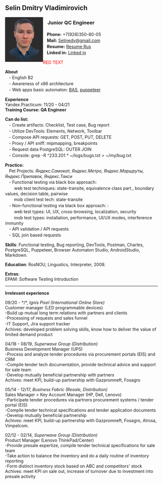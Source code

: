 ## Selin Dmitry Vladimirovich
<img src="https://raw.githubusercontent.com/Selinedv/selinedv.github.io/main/smallphoto.jpg" align="left" alt="image" width="125" />  <cut/>

### ㅤ**Junior QC Engineer** 
ㅤ**Phone:** +7(926)350-80-05<br clear="">
ㅤ**Mail:** Selinedv@gmail.com <br clear="">
ㅤ**Resume:** [Resume Rus](https://github.com/Selinedv/selinedv.github.io/raw/main/Selin%20QC%20trainee.pdf "Download 500KB pdf file") <br clear="">
ㅤ**Linked in:** [Linked in](https://linkedin.com/in/dmitry-selin-a71085211 "You need VPN for that") <br clear="">

 <span style="color:red"> RED TEXT </span>
 

**About** <br clear=""/>
ㅤ- English B2 <br clear=""/>
ㅤ- Awareness of x86 architecture <br clear=""/>
ㅤ- Web apps basic automaton: [BAS](https://youtu.be/4l94BWbky_o), [puppeteer](https://youtu.be/hSY4BcvlmOI "Tiny U-tube video of how to autoupdate CV on hh.ru")ㅤ

**Experience** <br clear=""/>
Yandex.Practicum: 11/20 - 04/21  <br clear=""/>
**Training Course: QA Engineer** <br clear=""/>

**Can do list:** <br clear=""/>
ㅤ- Create artifacts: Checklist, Test case, Bug report <br clear=""/>
ㅤ- Utilize DevTools: Elements, Network, Toolbar <br clear=""/>
ㅤ- Compose API requests: GET, POST, PUT, DELETE <br clear=""/>
ㅤ- Proxy / API sniff: mipmapping, breakpoints <br clear=""/>
ㅤ- Request data PostgreSQL: OUTER JOIN <br clear=""/>
ㅤ- Console: grep -R ^233.201.* ~/logs/bugs.txt > ~/my/bug.txt <br clear=""/>

**Practice:** <br clear=""/>
ㅤPet Projects: *Яндекс.Самокат, Яндекс.Метро, Яндекс.Маршруты, Яндекс.Прилавок, Яндекс.Такси*<br clear=""/>
ㅤ- Functional testing via black box approach:<br clear=""/> 
ㅤㅤ web test techniques: state-transite, equivalence class part., boundary values, decision table, pairwise <br clear=""/>
ㅤㅤ mob client test tech: state-transite <br clear=""/>
ㅤ- Non-functional testing via black box approach: :<br clear=""/> 
ㅤㅤ web test types: UI, UX, cross-browsing, localization, security <br clear=""/>
ㅤㅤ mob test types: installation, performance, UI/UX modes, interference immunity <br clear=""/>
ㅤ- API validation / API requests <br clear=""/>
ㅤ- SQL join based requests <br clear=""/>

**Skills**: Functional testing, Bug reporting, DevTools, Postman, Charles, PostgreSQL, Puppeteer, Browser Automaton Studio, AndroidStudio, Markdown.



**Education**: 
RosNOU, Lingustics, Interpreter, 2009.

**Extras**: <br clear=""/>
EPAM: Software Testing Introduction <br clear=""/>

***

**Irrelevant experience**

09/20 - */\*, _Ignis Pixel (International Online Store)_  <br clear=""/>
Customer manager (LED programmable devices)<br clear=""/> 
-Build up mutual long term relations with partners and clients<br clear=""/> 
-Processing of requests and sales funnel<br clear=""/> 
-IT Support, Jira support trackerㅤ<br clear=""/> 
Achives: developed problem solving skills, know how to deliver the value of limited demand product  

04/18 - 08/19, _Superwave Group (Distribution)_ <br clear=""/>
Business Development Manager (UPS)<br clear=""/>
-Process and analyze tender procedures via procurement portals (EIS) and CRM <br clear=""/>
-Compile tender tech documentation, provide technical advice and support for sale team <br clear=""/>
-Develop mutually beneficial partnership with partners<br clear=""/>
Achives: meet KPI, build-up partnership with Gazpromneft, Fosagro

05/14 - 12/17, _Business Fabric (Resale, Distribution)_ <br clear=""/>
Sales Manager > Key Account Manager (HP, Dell, Lenovo) <br clear=""/>
-Participate tender prоcedures via partners procurement systems / tender portal (EIS) <br clear=""/>
-Compile tender technical specifications and tender application documents <br clear=""/>
-Develop mutually beneficial partnership<br clear=""/>
Achives: meet KPI, build-up partnership with Gazpromneft, Fosagro, Alrosa, Vimpelcom.

02/12 - 02/14, _Superwave Group (Distribution)_ <br clear=""/>
Product Manager (Lenovo ThinkPad/Center) <br clear=""/>
-Provide presale expertize, compile tender technical specifications for sale team <br clear=""/>
-Take action to balance the inventory and do a daily routine of inventory reporting <br clear=""/>
-Form distinct inventory stock based on ABC and competitors' stock <br clear=""/>
Achives: meet KPI on sale out, increase of turnover due to investment into presale activity

